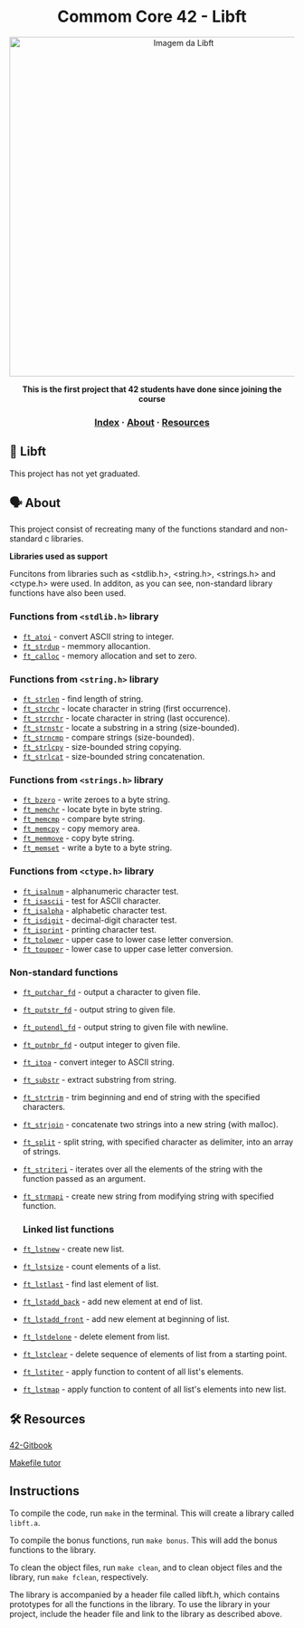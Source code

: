 <h1 align="center"> 
Commom Core 42 - Libft
</h1>
<p align="center">
<img src="https://github.com/tmatheusdiniz/42_libft/releases/download/images/libft.jpeg" alt="Imagem da Libft" width="600">
</P>

<p align="center">
    <strong>This is the first project that 42 students have done since joining the course</strong>
</p>

<h3 align="center">
    <a href="#-index">Index</a>
    <span> · </span>
    <a href="#FFD700-about">About</a>
    <span> · </span>
    <a href="#%EF%B8%8F-resources">Resources</a>
<h3/>

## 📖 Libft

This project has not yet graduated.

## 🗣️ About

This project consist of recreating many of the functions standard and non-standard c libraries.

**Libraries used as support**

Funcitons from libraries such as <stdlib.h>, <string.h>, <strings.h> and <ctype.h> were used. In additon, as you can see, non-standard library functions have also been used.

### Functions from `<stdlib.h>` library

* [`ft_atoi`](src/ft_atoi.c)		- convert ASCII string to integer.
* [`ft_strdup`](src/ft_strdup.c)    - memmory allocantion.
* [`ft_calloc`](src/ft_calloc.c)	- memory allocation and set to zero.

### Functions from `<string.h>` library

* [`ft_strlen`](src/ft_strlen.c)				- find length of string.
* [`ft_strchr`](src/ft_strchr.c)				- locate character in string (first occurrence).
* [`ft_strrchr`](src/ft_strrchr.c)			- locate character in string (last occurence).
* [`ft_strnstr`](src/ft_strnstr.c)			- locate a substring in a string (size-bounded).
* [`ft_strncmp`](src/ft_strncmp.c) 			- compare strings (size-bounded).
* [`ft_strlcpy`](src/ft_strlcpy.c)			- size-bounded string copying.
* [`ft_strlcat`](src/ft_strlcat.c)			- size-bounded string concatenation.

### Functions from `<strings.h>` library

* [`ft_bzero`](src/ft_bzero.c)		- write zeroes to a byte string.
* [`ft_memchr`](src/ft_memchr.c)		- locate byte in byte string.
* [`ft_memcmp`](src/ft_memcmp.c)		- compare byte string.
* [`ft_memcpy`](src/ft_memcpy.c)		- copy memory area.
* [`ft_memmove`](src/ft_memmove.c)	- copy byte string.
* [`ft_memset`](src/ft_memset.c)		- write a byte to a byte string.


### Functions from `<ctype.h>` library

* [`ft_isalnum`](src/ft_isalnum.c)			- alphanumeric character test.
* [`ft_isascii`](src/ft_isascii.c)			- test for ASCII character.
* [`ft_isalpha`](src/ft_isalpha.c)			- alphabetic character test.
* [`ft_isdigit`](src/ft_isdigit.c)			- decimal-digit character test.
* [`ft_isprint`](src/ft_isprint.c)			- printing character test.
* [`ft_tolower`](src/ft_tolower.c)			- upper case to lower case letter conversion.
* [`ft_toupper`](src/ft_toupper.c)			- lower case to upper case letter conversion.

### Non-standard functions

* [`ft_putchar_fd`](src/ft_putchar_fd.c)		- output a character to given file.
* [`ft_putstr_fd`](src/ft_putstr_fd.c)		- output string to given file.
* [`ft_putendl_fd`](src/ft_putendl_fd.c)		- output string to given file with newline.
* [`ft_putnbr_fd`](src/ft_putnbr_fd.c)		- output integer to given file.
* [`ft_itoa`](src/t_itoa.c)					- convert integer to ASCII string.
* [`ft_substr`](src/ft_substr.c)				- extract substring from string.
* [`ft_strtrim`](src/ft_strtrim.c)			- trim beginning and end of string with the specified characters.
* [`ft_strjoin`](src/ft_strjoin.c)			- concatenate two strings into a new string (with malloc).
* [`ft_split`](src/ft_split.c)				- split string, with specified character as delimiter, into an array of strings.
* [`ft_striteri`](src/ft_striteri.c)        - iterates over all the elements of the string with the function passed as an argument.
* [`ft_strmapi`](src/ft_strmapi.c)			- create new string from modifying string with specified function.

  ### Linked list functions

* [`ft_lstnew`](srcs/ft_lstnew.c)				- create new list.
* [`ft_lstsize`](srcs/ft_lstsize.c)			- count elements of a list.
* [`ft_lstlast`](srcs/ft_lstlast.c)			- find last element of list.
* [`ft_lstadd_back`](srcs/ft_lstadd_back.c)	- add new element at end of list.
* [`ft_lstadd_front`](srcs/ft_lstadd_front.c)	- add new element at beginning of list.
* [`ft_lstdelone`](srcs/ft_lstdelone.c)		- delete element from list.
* [`ft_lstclear`](srcs/ft_lstclear.c)			- delete sequence of elements of list from a starting point.
* [`ft_lstiter`](srcs/ft_lstiter.c)			- apply function to content of all list's elements.
* [`ft_lstmap`](srcs/ft_lstmap.c)				- apply function to content of all list's elements into new list.

## 🛠️ Resources

[42-Gitbook](https://42-cursus.gitbook.io/guide)

[Makefile tutor](https://www.cs.colby.edu/maxwell/courses/tutorials/maketutor/)

## Instructions

To compile the code, run `make` in the terminal. This will create a library called `libft.a`.

To compile the bonus functions, run `make bonus`. This will add the bonus functions to the library.

To clean the object files, run `make clean`, and to clean object files and the library, run `make fclean`, respectively.

The library is accompanied by a header file called libft.h, which contains prototypes for all the functions in the library. To use the library in your project, include the header file and link to the library as described above.



